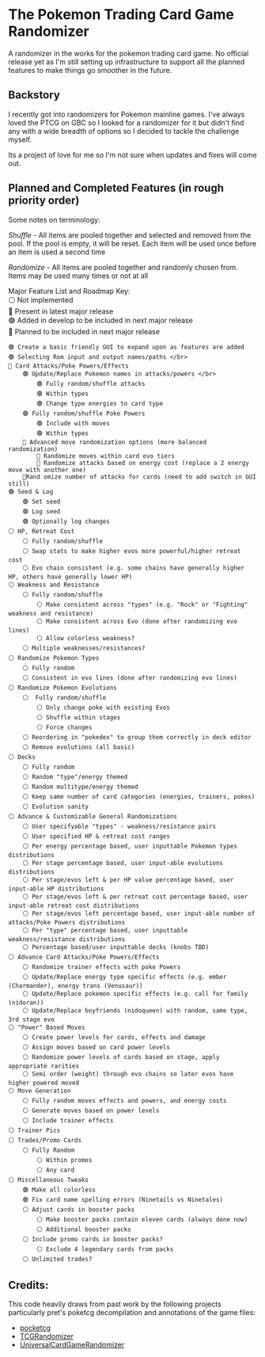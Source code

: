 # The Pokemon Trading Card Game Randomizer
A randomizer in the works for the pokemon trading card game. No official release yet as I'm still setting up infrastructure to support all the planned features to make things go smoother in the future.

## Backstory
I recently got into randomizers for Pokemon mainline games. I've always loved the PTCG on GBC so I looked for a randomizer for it but didn't find any with a  wide breadth of options so I decided to tackle the challenge myself.

Its a project of love for me so I'm not sure when updates and fixes will come out.

## Planned and Completed Features (in rough priority order)
Some notes on terminology:

*Shuffle* - All items are pooled together and selected and removed from the pool. If the pool is empty, it will be reset. Each item will be used once before an item is used a second time

*Randomize* - All items are pooled together and randomly chosen from. Items may be used many times or not at all

Major Feature List and Roadmap Key: </br>
⚪ Not implemented </br>
🔘 Present in latest major release </br>
🟢 Added in develop to be included in next major release </br>
🔵 Planned to be included in next major release </br>
```
🟢 Create a basic friendly GUI to expand upon as features are added
🟢 Selecting Rom input and output names/paths </br>
🔵 Card Attacks/Poke Powers/Effects
    🟢 Update/Replace Pokemon names in attacks/powers </br>
        🟢 Fully random/shuffle attacks
	    🟢 Within types
	    🟢 Change type energies to card type
	🟢 Fully random/shuffle Poke Powers
	    🟢 Include with moves
	    🟢 Within types
	🔵 Advanced move randomization options (more balanced randomization)
	    🔵 Randomize moves within card evo tiers 
	    🔵 Randomize attacks based on energy cost (replace a 2 energy move with another one)
 	🔵Rand omize number of attacks for cards (need to add switch in GUI still)
🟢 Seed & Log
    🟢 Set seed
    🟢 Log seed
    🟢 Optionally log changes
⚪ HP, Retreat Cost 
    ⚪ Fully random/shuffle
    ⚪ Swap stats to make higher evos more powerful/higher retreat cost
    ⚪ Evo chain consistent (e.g. some chains have generally higher HP, others have generally lower HP)
⚪ Weakness and Resistance
    ⚪ Fully random/shuffle
        ⚪ Make consistent across "types" (e.g. "Rock" or "Fighting" weakness and resistance)
        ⚪ Make consistent across Evo (done after randomizing evo lines)
        ⚪ Allow colorless weakness?
    ⚪ Multiple weaknesses/resistances?
⚪ Randomize Pokemon Types
    ⚪ Fully random
    ⚪ Consistent in evo lines (done after randomizing evo lines)
⚪ Randomize Pokemon Evolutions
    ⚪  Fully random/shuffle
        ⚪ Only change poke with existing Evos
        ⚪ Shuffle within stages
        ⚪ Force changes
    ⚪ Reordering in "pokedex" to group them correctly in deck editor
    ⚪ Remove evolutions (all basic)
⚪ Decks
    ⚪ Fully random
    ⚪ Random "type"/energy themed
    ⚪ Random multitype/energy themed
    ⚪ Keep same number of card categories (energies, trainers, pokes)
    ⚪ Evolution sanity
⚪ Advance & Customizable General Randomizations
    ⚪ User specifyable "types" - weakness/resistance pairs
    ⚪ User specified HP & retreat cost ranges
    ⚪ Per energy percentage based, user inputtable Pokemon types distributions
    ⚪ Per stage percentage based, user input-able evolutions distributions 
    ⚪ Per stage/evos left & per HP value percentage based, user input-able HP distributions 
    ⚪ Per stage/evos left & per retreat cost percentage based, user input-able retreat cost distributions 
    ⚪ Per stage/evos left percentage based, user input-able number of attacks/Poke Powers distributions
    ⚪ Per "type" percentage based, user inputtable weakness/resistance distributions
    ⚪ Percentage based/user inputtable decks (knobs TBD)
⚪ Advance Card Attacks/Poke Powers/Effects
    ⚪ Randomize trainer effects with poke Powers 
    ⚪ Update/Replace energy type specific effects (e.g. ember (Charmander), energy trans (Venusaur))
    ⚪ Update/Replace pokemon specific effects (e.g. call for family (nidoran))
    ⚪ Update/Replace boyfriends (nidoqueen) with random, same type, 3rd stage evo
⚪ "Power" Based Moves
    ⚪ Create power levels for cards, effects and damage
    ⚪ Assign moves based on card power levels
    ⚪ Randomize power levels of cards based on stage, apply appropriate rarities
    ⚪ Semi order (weight) through evo chains so later evos have higher powered moved
⚪ Move Generation
    ⚪ Fully random moves effects and powers, and energy costs
    ⚪ Generate moves based on power levels
    ⚪ Include trainer effects
⚪ Trainer Pics
⚪ Trades/Promo Cards
    ⚪ Fully Random
        ⚪ Within promos
        ⚪ Any card
⚪ Miscellaneous Tweaks
    🟢 Make all colorless
    🟢 Fix card name spelling errors (Ninetails vs Ninetales)
    ⚪ Adjust cards in booster packs
        ⚪ Make booster packs contain eleven cards (always done now)
        ⚪ Additional booster packs
    ⚪ Include promo cards in booster packs?
        ⚪ Exclude 4 legendary cards from packs
    ⚪ Unlimited trades?
```
## Credits: 
This code heavily draws from past work by the following projects particularly pret's poketcg decompilation and annotations of the game files:
* [pocketcg](https://github.com/pret/poketcg)
* [TCGRandomizer](https://github.com/xCrystal/TCGRandomizer)
* [UniversalCardGameRandomizer](https://github.com/anmart/UniversalCardGameRandomizer)
